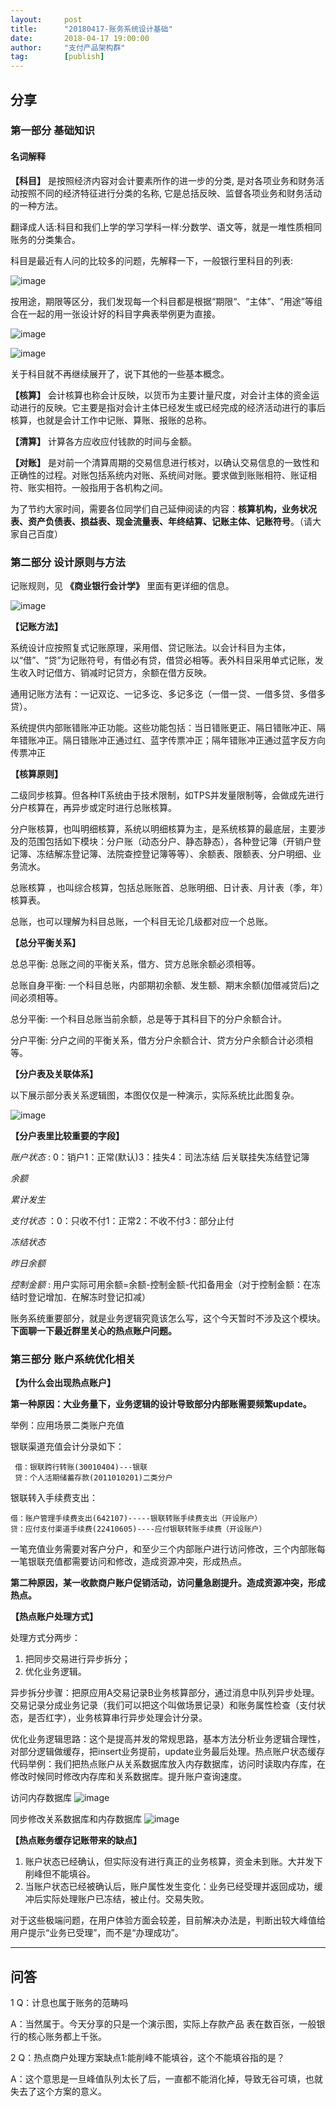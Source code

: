 ```yaml
---                                                                         
layout:     post                                            
title:      "20180417-账务系统设计基础"                                                                           
date:       2018-04-17 19:00:00                                                                           
author:     "支付产品架构群"                                      
tag:		[publish]                                
--- 
```


## 分享

### 第一部分  基础知识

#### 名词解释

**【科目】** 是按照经济内容对会计要素所作的进一步的分类, 是对各项业务和财务活动按照不同的经济特征进行分类的名称, 它是总括反映、监督各项业务和财务活动的一种方法。

翻译成人话:科目和我们上学的学习学科一样:分数学、语文等，就是一堆性质相同账务的分类集合。

科目是最近有人问的比较多的问题，先解释一下，一般银行里科目的列表:

![image](http://static.cocolian.org/img/20180417_204622.png)

按用途，期限等区分，我们发现每一个科目都是根据“期限“、“主体”、“用途”等组合在一起的用一张设计好的科目字典表举例更为直接。

![image](http://static.cocolian.org/img/20180417_204821.png)

![image](http://static.cocolian.org/img/20180417_204834.png)

关于科目就不再继续展开了，说下其他的一些基本概念。

**【核算】** 会计核算也称会计反映，以货币为主要计量尺度，对会计主体的资金运动进行的反映。它主要是指对会计主体已经发生或已经完成的经济活动进行的事后核算，也就是会计工作中记账、算账、报账的总称。

**【清算】** 计算各方应收应付钱款的时间与金额。

**【对账】** 是对前一个清算周期的交易信息进行核对，以确认交易信息的一致性和正确性的过程。对账包括系统内对账、系统间对账。要求做到账账相符、账证相符、账实相符。一般指用于各机构之间。

为了节约大家时间，需要各位同学们自己延伸阅读的内容：**核算机构，业务状况表、资产负债表、损益表、现金流量表、年终结算、记账主体、记账符号**。（请大家自己百度）



### 第二部分 设计原则与方法

记账规则，见 **《商业银行会计学》** 里面有更详细的信息。

![image](http://static.cocolian.org/img/20180417_205217.png)

**【记账方法】**

系统设计应按照复式记账原理，采用借、贷记账法。以会计科目为主体，以“借”、“贷”为记账符号，有借必有贷，借贷必相等。表外科目采用单式记账，发生收入时记借方、销减时记贷方，余额在借方反映。

通用记账方法有：一记双讫、一记多讫、多记多讫（一借一贷、一借多贷、多借多贷）。

系统提供内部账错账冲正功能。这些功能包括：当日错账更正、隔日错账冲正、隔年错账冲正。隔日错账冲正通过红、蓝字传票冲正；隔年错账冲正通过蓝字反方向传票冲正

**【核算原则】**

二级同步核算。但各种IT系统由于技术限制，如TPS并发量限制等，会做成先进行分户核算在，再异步或定时进行总账核算。

分户账核算，也叫明细核算，系统以明细核算为主，是系统核算的最底层，主要涉及的范围包括如下模块：分户账（动态分户、静态静态），各种登记簿（开销户登记簿、冻结解冻登记簿、法院查控登记簿等等）、余额表、限额表、分户明细、业务流水。

总账核算 ，也叫综合核算，包括总账账首、总账明细、日计表、月计表（季，年）核算表。

总账，也可以理解为科目总账，一个科目无论几级都对应一个总账。

**【总分平衡关系】**

总总平衡: 总账之间的平衡关系，借方、贷方总账余额必须相等。

总账自身平衡: 一个科目总账，内部期初余额、发生额、期末余额(加借减贷后)之间必须相等。

总分平衡: 一个科目总账当前余额，总是等于其科目下的分户余额合计。

分户平衡: 分户之间的平衡关系，借方分户余额合计、贷方分户余额合计必须相等。

**【分户表及关联体系】**

以下展示部分表关系逻辑图，本图仅仅是一种演示，实际系统比此图复杂。

![image](http://static.cocolian.org/img/20180417_205518.png)

**【分户表里比较重要的字段】**

*账户状态* : 0：销户1：正常(默认)3：挂失4：司法冻结  后关联挂失冻结登记簿

*余额*

*累计发生*

*支付状态* ：0：只收不付1：正常2：不收不付3：部分止付

*冻结状态*

*昨日余额*

*控制金额* : 用户实际可用余额=余额-控制金额-代扣备用金（对于控制金额：在冻结时登记增加．在解冻时登记扣减）

账务系统重要部分，就是业务逻辑究竟该怎么写，这个今天暂时不涉及这个模块。**下面聊一下最近群里关心的热点账户问题。**

### 第三部分 账户系统优化相关


**【为什么会出现热点账户】**

**第一种原因：大业务量下，业务逻辑的设计导致部分内部账需要频繁update。**

举例：应用场景二类账户充值

银联渠道充值会计分录如下：    
     
     借：银联跨行转账(30010404)---银联
     贷：个人活期储蓄存款(2011010201)二类分户
   
   银联转入手续费支出：
   
    借：账户管理手续费支出(642107)-----银联转账手续费支出（开设账户）
    贷：应付支付渠道手续费(22410605)----应付银联转账手续费（开设账户）
   
一笔充值业务需要对客户分户，和至少三个内部账户进行访问修改，三个内部账每一笔银联充值都需要访问和修改，造成资源冲突，形成热点。
 
**第二种原因，某一收款商户账户促销活动，访问量急剧提升。造成资源冲突，形成热点。**

**【热点账户处理方式】**

处理方式分两步：

1. 把同步交易进行异步拆分；  
2. 优化业务逻辑。  

异步拆分步骤：把原应用A交易记录B业务核算部分，通过消息中队列异步处理。交易记录分成业务记录（我们可以把这个叫做场景记录）和账务属性检查（支付状态，是否红字），业务核算串行异步处理会计分录。

优化业务逻辑思路：这个是提高并发的常规思路，基本方法分析业务逻辑合理性，对部分逻辑做缓存，把insert业务提前，update业务最后处理。热点账户状态缓存代码举例：我们把热点账户从关系数据库放入内存数据库，访问时读取内存库，在修改时候同时修改内存库和关系数据库。提升账户查询速度。

访问内存数据库
![image](http://static.cocolian.org/img/20180417_210005.png)

同步修改关系数据库和内存数据库
![image](http://static.cocolian.org/img/20180417_210018.png)

**【热点账务缓存记账带来的缺点】**

1. 账户状态已经确认，但实际没有进行真正的业务核算，资金未到账。大并发下削峰但不能填谷。  
2. 当账户状态已经被确认后，账户属性发生变化：业务已经受理并返回成功，缓冲后实际处理账户已冻结，被止付。交易失败。

对于这些极端问题，在用户体验方面会较差，目前解决办法是，判断出较大峰值给用户提示“业务已受理”，而不是“办理成功”。

---


## 问答

1 Q：计息也属于账务的范畴吗

A：当然属于。今天分享的只是一个演示图，实际上存款产品 表在数百张，一般银行的核心账务都上千张。

2 Q：热点商户处理方案缺点1:能削峰不能填谷，这个不能填谷指的是？

A：这个意思是一旦峰值队列太长了后，一直都不能消化掉，导致无谷可填，也就失去了这个方案的意义。
